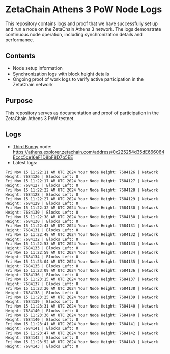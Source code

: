 # ZetaChain Athens 3 PoW Node Logs
This repository contains logs and proof that we have successfully set up and run a node on the ZetaChain Athens 3 network. The logs demonstrate continuous node operation, including synchronization details and performance.

## Contents
- Node setup information
- Synchronization logs with block height details
- Ongoing proof of work logs to verify active participation in the ZetaChain network

## Purpose
This repository serves as documentation and proof of participation in the ZetaChain Athens 3 PoW testnet.

## Logs

- [Third Bunny](https://thirdbunny.xyz/) node: https://athens.explorer.zetachain.com/address/0x225254d35dE666064Eccc5ce16eF1D8bF8D7b5EE
- Latest logs:
```
Fri Nov 15 11:22:11 AM UTC 2024 Your Node Height: 7684126 | Network Height: 7684126 | Blocks Left: 0
Fri Nov 15 11:22:17 AM UTC 2024 Your Node Height: 7684127 | Network Height: 7684127 | Blocks Left: 0
Fri Nov 15 11:22:22 AM UTC 2024 Your Node Height: 7684128 | Network Height: 7684128 | Blocks Left: 0
Fri Nov 15 11:22:27 AM UTC 2024 Your Node Height: 7684129 | Network Height: 7684129 | Blocks Left: 0
Fri Nov 15 11:22:32 AM UTC 2024 Your Node Height: 7684130 | Network Height: 7684130 | Blocks Left: 0
Fri Nov 15 11:22:38 AM UTC 2024 Your Node Height: 7684130 | Network Height: 7684130 | Blocks Left: 0
Fri Nov 15 11:22:43 AM UTC 2024 Your Node Height: 7684131 | Network Height: 7684131 | Blocks Left: 0
Fri Nov 15 11:22:48 AM UTC 2024 Your Node Height: 7684132 | Network Height: 7684132 | Blocks Left: 0
Fri Nov 15 11:22:53 AM UTC 2024 Your Node Height: 7684133 | Network Height: 7684133 | Blocks Left: 0
Fri Nov 15 11:22:59 AM UTC 2024 Your Node Height: 7684134 | Network Height: 7684134 | Blocks Left: 0
Fri Nov 15 11:23:04 AM UTC 2024 Your Node Height: 7684135 | Network Height: 7684135 | Blocks Left: 0
Fri Nov 15 11:23:09 AM UTC 2024 Your Node Height: 7684136 | Network Height: 7684136 | Blocks Left: 0
Fri Nov 15 11:23:15 AM UTC 2024 Your Node Height: 7684137 | Network Height: 7684137 | Blocks Left: 0
Fri Nov 15 11:23:20 AM UTC 2024 Your Node Height: 7684138 | Network Height: 7684138 | Blocks Left: 0
Fri Nov 15 11:23:25 AM UTC 2024 Your Node Height: 7684139 | Network Height: 7684139 | Blocks Left: 0
Fri Nov 15 11:23:31 AM UTC 2024 Your Node Height: 7684140 | Network Height: 7684140 | Blocks Left: 0
Fri Nov 15 11:23:36 AM UTC 2024 Your Node Height: 7684140 | Network Height: 7684140 | Blocks Left: 0
Fri Nov 15 11:23:41 AM UTC 2024 Your Node Height: 7684141 | Network Height: 7684141 | Blocks Left: 0
Fri Nov 15 11:23:47 AM UTC 2024 Your Node Height: 7684142 | Network Height: 7684142 | Blocks Left: 0
Fri Nov 15 11:23:52 AM UTC 2024 Your Node Height: 7684143 | Network Height: 7684143 | Blocks Left: 0
```
